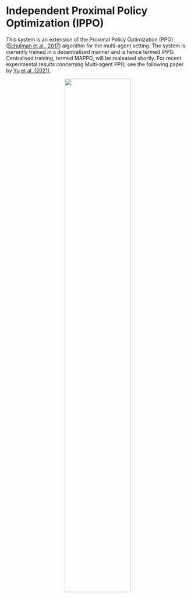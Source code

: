 # Independent Proximal Policy Optimization (IPPO)

This system is an extension of the Proximal Policy Optimization (PPO) ([Schulman et al., 2017]) algorithm for the multi-agent setting. The system is currently trained in a decentralised manner and is hence termed IPPO. Centralised training, termed MAPPO, will be realeased shortly. For recent experimental results concerning Multi-agent PPO, see the following paper by [Yu et al. (2021)].

<p style="text-align:center;">
<img src="https://raw.githubusercontent.com/instadeepai/Mava/develop/docs/images/ppo.png" width="60%">
</p>

[Schulman et al., 2017]: https://arxiv.org/pdf/1707.06347
[Yu et al. (2021)]: https://arxiv.org/pdf/2103.01955
